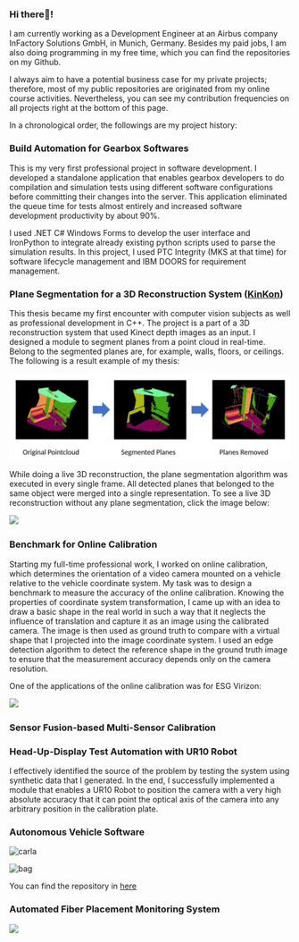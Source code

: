 ### Hi there👋!

I am currently working as a Development Engineer at an Airbus company InFactory Solutions GmbH, in Munich, Germany. Besides my paid jobs, I am also doing programming in my free time,
which you can find the repositories on my Github.

I always aim to have a potential business case for my private projects; therefore, most of my public repositories are originated from my online course activities. Nevertheless, you can see my contribution frequencies on all projects right at the bottom of this page.

In a chronological order, the followings are my project history:

### Build Automation for Gearbox Softwares

This is my very first professional project in software development. I developed a standalone application that enables
gearbox developers to do compilation and simulation tests using different software configurations before committing
their changes into the server. This application eliminated the queue time for tests almost entirely and increased
software development productivity by about 90%.

I used .NET C# Windows Forms to develop the user interface and IronPython to integrate already existing python scripts
used to parse the simulation results. In this project, I used PTC Integrity (MKS at that time) for software lifecycle
management and IBM DOORS for requirement management.

### Plane Segmentation for a 3D Reconstruction System ([KinKon](https://www.imi.kit.edu/46_2540.php))

This thesis became my first encounter with computer vision subjects as well as professional development in C++. The
project is a part of a 3D reconstruction system that used Kinect depth images as an input. I designed a module to
segment planes from a point cloud in real-time. Belong to the segmented planes are, for example, walls, floors, or
ceilings. The following is a result example of my thesis:

![plane](https://github.com/derzaarsad/derzaarsad/blob/master/imgs/plane_segmentation.png)

While doing a live 3D reconstruction, the plane segmentation algorithm was executed in every single frame. All detected
planes that belonged to the same object were merged into a single representation. To see a live 3D reconstruction
without any plane segmentation, click the image below:

[![](http://img.youtube.com/vi/v_1AAEMB2eg/0.jpg)](http://www.youtube.com/watch?v=v_1AAEMB2eg "")

### Benchmark for Online Calibration

Starting my full-time professional work, I worked on online calibration, which determines the orientation of a video
camera mounted on a vehicle relative to the vehicle coordinate system. My task was to design a benchmark to measure the
accuracy of the online calibration. Knowing the properties of coordinate system transformation, I came up with an idea
to draw a basic shape in the real world in such a way that it neglects the influence of translation and capture it as an
image using the calibrated camera. The image is then used as ground truth to compare with a virtual shape that I
projected into the image coordinate system. I used an edge detection algorithm to detect the reference shape in the
ground truth image to ensure that the measurement accuracy depends only on the camera resolution.

One of the applications of the online calibration was for ESG Virizon:

[![](http://img.youtube.com/vi/LgBXKWYRGc0/0.jpg)](https://www.youtube.com/watch?v=LgBXKWYRGc0 "")

### Sensor Fusion-based Multi-Sensor Calibration

### Head-Up-Display Test Automation with UR10 Robot

I effectively identified the source of the problem by testing the system using synthetic data that I generated.
In the end, I successfully implemented a module that enables a UR10 Robot to position the camera with a very high
absolute accuracy that it can point the optical axis of the camera into any arbitrary position in the calibration plate.

### Autonomous Vehicle Software

![carla](https://github.com/wlsmith42/CarND-Capstone/blob/master/imgs/carla.gif)

![bag](https://github.com/wlsmith42/CarND-Capstone/blob/master/imgs/rosbag.gif)

You can find the repository in [here](https://github.com/wlsmith42/CarND-Capstone)

### Automated Fiber Placement Monitoring System
[![](http://img.youtube.com/vi/-S3dx8uJ-iA/0.jpg)](http://www.youtube.com/watch?v=-S3dx8uJ-iA "")
